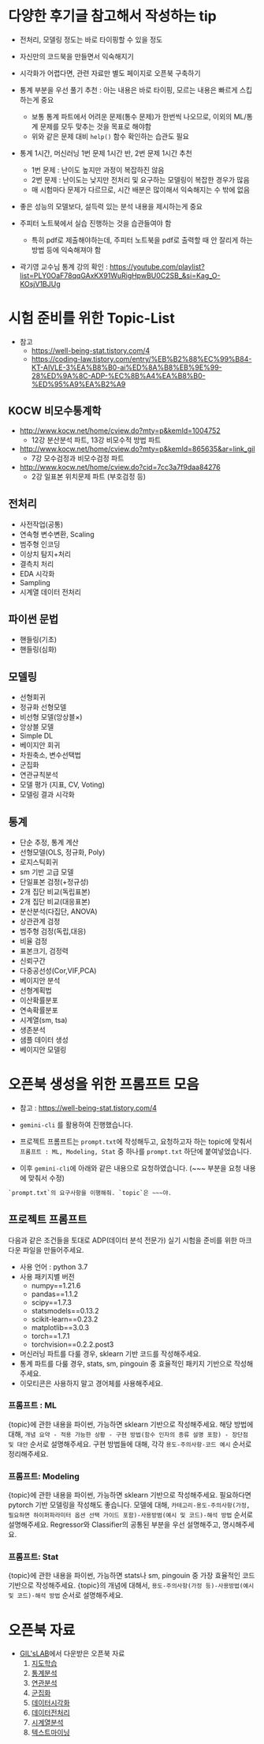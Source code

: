 # 다양한 후기글 참고해서 작성하는 tip

- 전처리, 모델링 정도는 바로 타이핑할 수 있을 정도
- 자신만의 코드북을 만들면서 익숙해지기
- 시각화가 어렵다면, 관련 자료만 별도 페이지로 오픈북 구축하기
- 통계 부분을 우선 풀기 추천 : 아는 내용은 바로 타이핑, 모르는 내용은 빠르게 스킵하는게 중요
    - 보통 통계 파트에서 어려운 문제(통수 문제)가 한번씩 나오므로, 이외의 ML/통계 문제를 모두 맞추는 것을 목표로 해야함
    - 위와 같은 문제 대비 `help()` 함수 확인하는 습관도 필요
- 통계 1시간, 머신러닝 1번 문제 1시간 반, 2번 문제 1시간 추천
    - 1번 문제 : 난이도 높지만 과정이 복잡하진 않음
    - 2번 문제 : 난이도는 낮지만 전처리 및 요구하는 모델링이 복잡한 경우가 많음
    - 매 시험마다 문제가 다르므로, 시간 배분은 많이해서 익숙해지는 수 밖에 없음
- 좋은 성능의 모델보다, 설득력 있는 분석 내용을 제시하는게 중요
- 주피터 노트북에서 실습 진행하는 것을 습관들여야 함
    - 특히 pdf로 제출해야하는데, 주피터 노트북을 pdf로 출력할 때 안 잘리게 하는 방법 등에 익숙해져야 함

- 곽기영 교수님 통계 강의 확인 : <https://youtube.com/playlist?list=PLY0OaF78qqGAxKX91WuRigHpwBU0C2SB_&si=Kag_O-KOsjV1BJUg>

# 시험 준비를 위한 Topic-List

- 참고
    - <https://well-being-stat.tistory.com/4>
    - <https://coding-law.tistory.com/entry/%EB%B2%88%EC%99%B84-KT-AIVLE-3%EA%B8%B0-ai%ED%8A%B8%EB%9E%99-28%ED%9A%8C-ADP-%EC%8B%A4%EA%B8%B0-%ED%95%A9%EA%B2%A9>

## KOCW 비모수통계학

- <http://www.kocw.net/home/cview.do?mty=p&kemId=1004752>
    - 12강 분산분석 파트, 13강 비모수적 방법 파트
- <http://www.kocw.net/home/cview.do?mty=p&kemId=865635&ar=link_gil>
    - 7강 모수검정과 비모수검정 파트
- <http://www.kocw.net/home/cview.do?cid=7cc3a7f9daa84276>
    - 2강 일표본 위치문제 파트 (부호검정 등)

## 전처리

- 사전작업(공통)
- 연속형 변수변환, Scaling
- 범주형 인코딩
- 이상치 탐지+처리
- 결측치 처리
- EDA 시각화
- Sampling
- 시계열 데이터 전처리

## 파이썬 문법

- 핸들링(기초)
- 핸들링(심화)

## 모델링

- 선형회귀
- 정규화 선형모델
- 비선형 모델(앙상블×)
- 앙상블 모델
- Simple DL
- 베이지안 회귀
- 차원축소, 변수선택법
- 군집화
- 연관규칙분석
- 모델 평가 (지표, CV, Voting)
- 모델링 결과 시각화

## 통계

- 단순 추정, 통계 계산
- 선형모델(OLS, 정규화, Poly)
- 로지스틱회귀
- sm 기반 고급 모델
- 단일표본 검정(+정규성)
- 2개 집단 비교(독립표본)
- 2개 집단 비교(대응표본)
- 분산분석(다집단, ANOVA)
- 상관관계 검정
- 범주형 검정(독립,대응)
- 비율 검정
- 표본크기, 검정력
- 신뢰구간
- 다중공선성(Cor,VIF,PCA)
- 베이지안 분석
- 선형계획법
- 이산확률분포
- 연속확률분포
- 시계열(sm, tsa)
- 생존분석
- 샘플 데이터 생성
- 베이지안 모델링

# 오픈북 생성을 위한 프롬프트 모음

- 참고 : <https://well-being-stat.tistory.com/4>

- `gemini-cli` 를 활용하여 진행했습니다.
- 프로젝트 프롬프트는 `prompt.txt`에 작성해두고, 요청하고자 하는 topic에 맞춰서 `프롬프트 : ML, Modeling, Stat` 중 하나를 `prompt.txt` 하단에 붙여넣었습니다.
- 이후 `gemini-cli`에 아래와 같은 내용으로 요청하였습니다. (~~~ 부분을 요청 내용에 맞춰서 수정)

```bash
`prompt.txt`의 요구사항을 이행해줘. `topic`은 ~~~야.
```

## 프로젝트 프롬프트

다음과 같은 조건들을 토대로 ADP(데이터 분석 전문가) 실기 시험을 준비를 위한 마크다운 파일을 만들어주세요.

- 사용 언어 : python 3.7
- 사용 패키지별 버전
    - numpy==1.21.6
    - pandas==1.1.2
    - scipy==1.7.3
    - statsmodels==0.13.2
    - scikit-learn==0.23.2
    - matplotlib==3.0.3
    - torch==1.7.1
    - torchvision==0.2.2.post3
- 머신러닝 파트를 다룰 경우, sklearn 기반 코드를 작성해주세요.
- 통계 파트를 다룰 경우, stats, sm, pingouin 중 효율적인 패키지 기반으로 작성해주세요.
- 이모티콘은 사용하지 말고 경어체를 사용해주세요.

### 프롬프트 : ML

{topic}에 관한 내용을 파이썬, 가능하면 sklearn 기반으로 작성해주세요.
해당 방법에 대해, `개념 요약 - 적용 가능한 상황 - 구현 방법(함수 인자의 종류 설명 포함) - 장단점 및 대안` 순서로 설명해주세요.
구현 방법들에 대해, 각각 `용도-주의사항-코드 예시` 순서로 정리해주세요.

### 프롬프트: Modeling
{topic}에 관한 내용을 파이썬, 가능하면 sklearn 기반으로 작성해주세요. 필요하다면 pytorch 기반 모델링을 작성해도 좋습니다.
모델에 대해, `카테고리-용도-주의사항(가정, 필요하면 하이퍼파라미터 옵션 선택 가이드 포함)-사용방범(예시 및 코드)-해석 방법` 순서로 설명해주세요.
Regressor와 Classifier의 공통된 부분을 우선 설명해주고, 명시해주세요.

### 프롬프트: Stat
{topic}에 관한 내용을 파이썬, 가능하면 stats나 sm, pingouin 중 가장 효율적인 코드 기반으로 작성해주세요.
{topic}의 개념에 대해서, `용도-주의사항(가정 등)-사용방법(예시 및 코드)-해석 방법` 순서로 설명해주세요.

# 오픈북 자료

- [GIL'sLAB](https://gils-lab.tistory.com/8)에서 다운받은 오픈북 자료
    1. [지도학습](<GIL'sLAB/1. 지도학습.html>)
    2. [통계분석](<GIL'sLAB/2. 통계분석.html>)
    3. [연관분석](<GIL'sLAB/3. 연관분석.html>)
    4. [군집화](<GIL'sLAB/4. 군집화.html>)
    5. [데이터시각화](<GIL'sLAB/5. 데이터시각화.html>)
    6. [데이터전처리](<GIL'sLAB/6. 데이터전처리 및 Pandas.html>)
    7. [시계열분석](<GIL'sLAB/7. 시계열분석.html>)
    8. [텍스트마이닝](<GIL'sLAB/8. 텍스트마이닝.html>)
